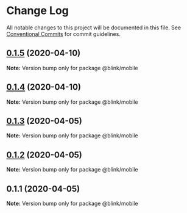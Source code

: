 # Change Log

All notable changes to this project will be documented in this file.
See [Conventional Commits](https://conventionalcommits.org) for commit guidelines.

## [0.1.5](https://github.com/ascension/blink/compare/@blink/mobile@0.1.4...@blink/mobile@0.1.5) (2020-04-10)

**Note:** Version bump only for package @blink/mobile





## [0.1.4](https://github.com/ascension/blink/compare/@blink/mobile@0.1.3...@blink/mobile@0.1.4) (2020-04-10)

**Note:** Version bump only for package @blink/mobile

## [0.1.3](https://github.com/ascension/blink/compare/@blink/mobile@0.1.2...@blink/mobile@0.1.3) (2020-04-05)

**Note:** Version bump only for package @blink/mobile

## [0.1.2](https://github.com/ascension/blink/compare/@blink/mobile@0.1.1...@blink/mobile@0.1.2) (2020-04-05)

**Note:** Version bump only for package @blink/mobile

## 0.1.1 (2020-04-05)

**Note:** Version bump only for package @blink/mobile
